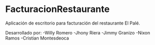 # FacturacionRestaurante
Aplicación de escritorio para facturación del restaurante El Palé.

Desarrollado por:
-Willy Romero
-Jhony Riera
-Jimmy Granizo
-Nixon Ramos
-Cristian Montesdeoca
